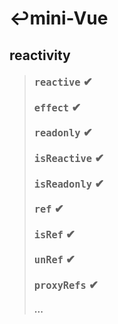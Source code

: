 # ↩mini-Vue

## reactivity

> #### <font size=4>`reactive` ✔ </font>  
> #### <font size=4>`effect` ✔ </font>  
> #### <font size=4>`readonly` ✔ </font>  
> #### <font size=4>`isReactive` ✔ </font>  
> #### <font size=4>`isReadonly` ✔ </font>  
> #### <font size=4>`ref` ✔ </font>  
> #### <font size=4>`isRef` ✔ </font>  
> #### <font size=4>`unRef` ✔ </font>  
> #### <font size=4>`proxyRefs` ✔</font>  
> #### ...
